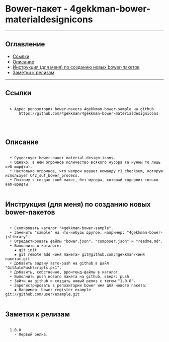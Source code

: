 # Bower-пакет - 4gekkman-bower-materialdesignicons
---
## Оглавление

  - [Ссылки](#link1)
  - [Описание](#link2)
  - [Инструкция (для меня) по созданию новых bower-пакетов](#link3)
  - [Заметки к релизам](#link100)

---

## Ссылки <a id="link1"></a>
```

  > Адрес репозитория bower-пакета 4gekkman-bower-sample на github
      https://github.com/4gekkman/4gekkman-bower-materialdesignicons

	
			
```

## Описание <a id="link2"></a>
```

  • Существует bower-пакет material-design-icons.
  • Однако, в нём огромное количество всякого мусора (а нужны то лишь веб-ширфты).
  • Настолько огромное, что напроч вешает команду r1_checksum, которую использует C42_suf_bower_process.
  • Поэтому я создал свой пакет, без мусора, который содержит только веб-шрифты.
 
```
## Инструкция (для меня) по созданию новых bower-пакетов <a id="link3"></a>
```

  • Скопировать каталог "4gekkman-bower-sample".
  • Заменить "sample" на что-нибудь другое, например: "4gekkman-bower-jslibrary".
  • Отредактировать файлы "bower.json", "composer.json" и "readme.md".
  • Выполнить в каталоге:
    ▪ git init
    ▪ git remote add <имя пакета> git@github.com:4gekkman/<имя пакета>.git 
  • Добавить задачу авто-push на github в файл "GitAutoPushScripts.ps1".
  • Добавить, собственно, фронтенд-файлы в каталог.
  • Выполнить push нового пакета на github, введя: push
  • Зайти на github и создать новый релиз с тегом "1.0.0".
  • Зарегистрировать в репозитории bower имя для нового пакета:
    ▪ Например: bower register example git://github.com/user/example.git
 
```
## Заметки к релизам <a id="link100"></a>
```

  1.0.0
    - Первый релиз.

```










